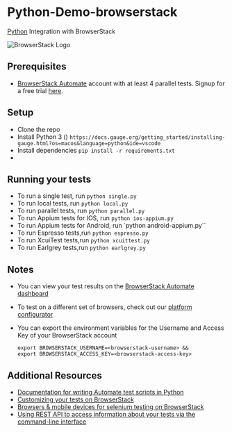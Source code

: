 # Python-Demo-browserstack

[Python](https://www.browserstack.com/automate/python) Integration with BrowserStack

![BrowserStack Logo](https://d98b8t1nnulk5.cloudfront.net/production/images/layout/logo-header.png?1469004780)

## Prerequisites

* [BrowserStack Automate](https://www.browserstack.com/automate) account with at least 4 parallel tests. Signup for a free trial [here](https://www.browserstack.com/users/sign_up).
<!--* [Gauge](http://getgauge.io) should be installed and in $PATH. Latest version of Gauge can be downloaded from [the website](http://getgauge.io/get-started/index.html).-->

## Setup

* Clone the repo
* Install Python 3 () `https://docs.gauge.org/getting_started/installing-gauge.html?os=macos&language=python&ide=vscode`
* Install dependencies `pip install -r requirements.txt`
* 
## Running your tests
* To run a single test, run `python single.py`
* To run local tests, run `python local.py`
* To run parallel tests, run `python parallel.py`
* To run Appium tests for IOS, run `python ios-appium.py`
* To run Appium tests for Android, run `python android-appium.py``
* To run Espresso tests,run `python espresso.py`
* To run XcuiTest tests,run `python xcuittest.py`
* To run Earlgrey tests,run `python earlgrey.py`

## Notes
* You can view your test results on the [BrowserStack Automate dashboard](https://www.browserstack.com/automate)
* To test on a different set of browsers, check out our [platform configurator](https://www.browserstack.com/automate/python#setting-os-and-browser)
* You can export the environment variables for the Username and Access Key of your BrowserStack account

  ```
  export BROWSERSTACK_USERNAME=<browserstack-username> &&
  export BROWSERSTACK_ACCESS_KEY=<browserstack-access-key>
  ```
  
## Additional Resources
* [Documentation for writing Automate test scripts in Python](https://www.browserstack.com/automate/python)
* [Customizing your tests on BrowserStack](https://www.browserstack.com/automate/capabilities)
* [Browsers & mobile devices for selenium testing on BrowserStack](https://www.browserstack.com/list-of-browsers-and-platforms?product=automate)
* [Using REST API to access information about your tests via the command-line interface](https://www.browserstack.com/automate/rest-api)

